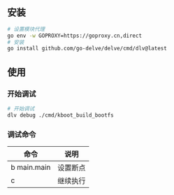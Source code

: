 ## 安装

```bash
# 设置模块代理
go env -w GOPROXY=https://goproxy.cn,direct
# 安装
go install github.com/go-delve/delve/cmd/dlv@latest
```

## 使用

### 开始调试

```bash
# 开始调试
dlv debug ./cmd/kboot_build_bootfs
```

### 调试命令

| 命令        | 说明     |
|-------------|----------|
| b main.main | 设置断点 |
| c           | 继续执行 |


